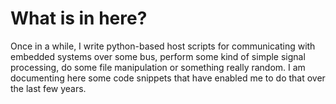# What is in here?

Once in a while, I write python-based host scripts for communicating with embedded systems over some bus, perform some kind of simple signal processing, do some file manipulation or something really random.
I am documenting here some code snippets that have enabled me to do that over the last few years.

